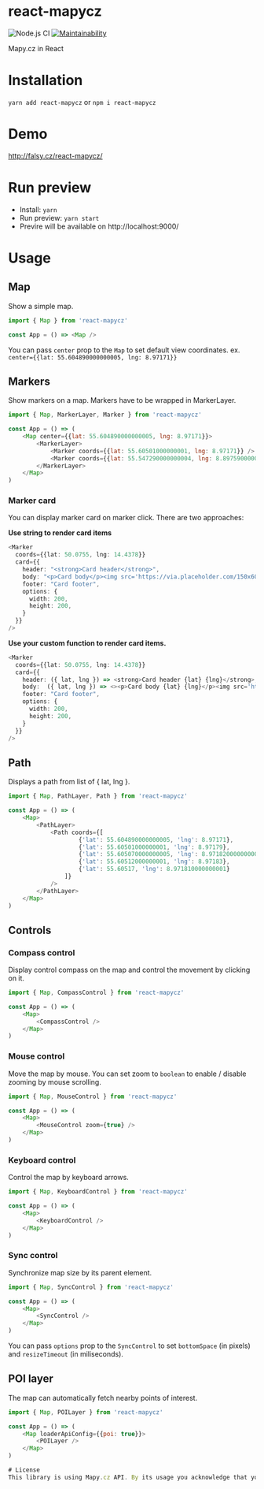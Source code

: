 # react-mapycz

![Node.js CI](https://github.com/flsy/react-mapycz/workflows/Node.js%20CI/badge.svg)
[![Maintainability](https://api.codeclimate.com/v1/badges/8c2fb679fd2700b53a83/maintainability)](https://codeclimate.com/github/flsy/react-mapycz/maintainability)

Mapy.cz in React

# Installation

`yarn add react-mapycz` or `npm i react-mapycz`

# Demo

http://falsy.cz/react-mapycz/

# Run preview
- Install: `yarn`
- Run preview: `yarn start`
- Previre will be available on http://localhost:9000/

# Usage 

## Map
Show a simple map. 
```javascript
import { Map } from 'react-mapycz'

const App = () => <Map />
```

You can pass `center` prop to the `Map` to set default view coordinates. 
ex. `center={{lat: 55.604890000000005, lng: 8.97171}}`

## Markers

Show markers on a map. Markers have to be wrapped in MarkerLayer. 

```javascript
import { Map, MarkerLayer, Marker } from 'react-mapycz'

const App = () => (
    <Map center={{lat: 55.604890000000005, lng: 8.97171}}>
        <MarkerLayer>
            <Marker coords={{lat: 55.60501000000001, lng: 8.97171}} />
            <Marker coords={{lat: 55.547290000000004, lng: 8.897590000000001}} />
        </MarkerLayer>
    </Map>
)
```

### Marker card

You can display marker card on marker click. There are two approaches:

**Use string to render card items**<br>
```typescript jsx
<Marker 
  coords={{lat: 50.0755, lng: 14.4378}} 
  card={{
    header: "<strong>Card header</strong>",
    body: "<p>Card body</p><img src='https://via.placeholder.com/150x60/454545/eb4034'/>",
    footer: "Card footer",
    options: {
      width: 200,
      height: 200,
    }
  }} 
/>
```

**Use your custom function to render card items.**<br>
```typescript jsx
<Marker
  coords={{lat: 50.0755, lng: 14.4378}}
  card={{
    header: ({ lat, lng }) => <strong>Card header {lat} {lng}</strong>,
    body:  ({ lat, lng }) => <><p>Card body {lat} {lng}</p><img src='https://via.placeholder.com/150x60/454545/eb4034'/></>,
    footer: "Card footer",
    options: {
      width: 200,
      height: 200,
    }
  }}
/>
```

## Path

Displays a path from list of { lat, lng }. 

```javascript
import { Map, PathLayer, Path } from 'react-mapycz'

const App = () => (
    <Map>
        <PathLayer>
            <Path coords={[
                    {'lat': 55.604890000000005, 'lng': 8.97171},
                    {'lat': 55.60501000000001, 'lng': 8.97179},
                    {'lat': 55.605070000000005, 'lng': 8.971820000000001},
                    {'lat': 55.60512000000001, 'lng': 8.97183}, 
                    {'lat': 55.60517, 'lng': 8.971810000000001}
                ]} 
            />
        </PathLayer>
    </Map>
)
```

## Controls

### Compass control

Display control compass on the map and control the movement by clicking on it. 
```javascript
import { Map, CompassControl } from 'react-mapycz'

const App = () => (
    <Map>
        <CompassControl />
    </Map>
)
```

### Mouse control

Move the map by mouse. You can set zoom to `boolean` to enable / disable zooming by mouse scrolling. 
```javascript
import { Map, MouseControl } from 'react-mapycz'

const App = () => (
    <Map>
        <MouseControl zoom={true} />
    </Map>
)
```

### Keyboard control

Control the map by keyboard arrows. 
```javascript
import { Map, KeyboardControl } from 'react-mapycz'

const App = () => (
    <Map>
        <KeyboardControl />
    </Map>
)
```

### Sync control

Synchronize map size by its parent element.
```javascript
import { Map, SyncControl } from 'react-mapycz'

const App = () => (
    <Map>
        <SyncControl />
    </Map>
)
```
You can pass `options` prop to the `SyncControl` to set `bottomSpace` (in pixels) and `resizeTimeout` (in miliseconds).


## POI layer

The map can automatically fetch nearby points of interest.

```javascript
import { Map, POILayer } from 'react-mapycz'

const App = () => (
    <Map loaderApiConfig={{poi: true}}>
        <POILayer />
    </Map>
)

# License
This library is using Mapy.cz API. By its usage you acknowledge that you agree to the [Terms and Conditions](http://api.mapy.cz/#pact). 


  
